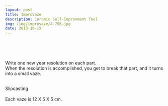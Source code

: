 ```yaml
---
layout: post
title: ImproVaze
description: Ceramic Self-Improvment Tool
img: /img/improvaze/4-758.jpg
date: 2013-10-15
---
```


<div class="img_row">
	<a href="{{ site.baseurl }}/img/improvaze/1-563.jpg"><img class="col one" src="{{ site.baseurl }}/img/improvaze/1-563.jpg" alt=""></a>
	<a href="{{ site.baseurl }}/img/improvaze/2-725.jpg"><img class="col one" src="{{ site.baseurl }}/img/improvaze/2-725.jpg" alt=""></a>
	<a href="{{ site.baseurl }}/img/improvaze/3-617.jpg"><img class="col one" src="{{ site.baseurl }}/img/improvaze/3-617.jpg" alt=""></a>
</div>

<div class="img_row">
		<a href="{{ site.baseurl }}/img/improvaze/4-758.jpg"><img class="col three" src="{{ site.baseurl }}/img/improvaze/4-758.jpg" alt=""></a>
</div>
<br/>
<br/>

Write one new year resolution on each part.<br/>When the resolution is accomplished, you get to break that part, and it turns into a small vaze.
<br/>
<br/>
<div class="col three caption">
Slipcasting <br/><br/>Each vaze is 12 X 5 X 5 cm.
</div>
